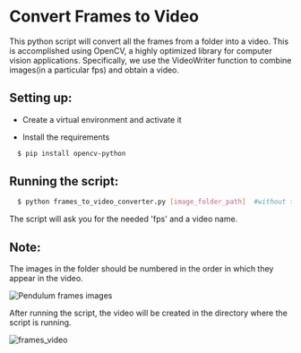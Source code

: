 # Convert Frames to Video

This python script will convert all the frames from a folder into a video. This is accomplished using OpenCV, a highly optimized library for computer vision applications. Specifically, we use the VideoWriter function to combine images(in a particular fps) and obtain a video.

## Setting up:

- Create a virtual environment and activate it

- Install the requirements

```sh
  $ pip install opencv-python
```

## Running the script:

```sh
  $ python frames_to_video_converter.py [image_folder_path]  #without the brackets
```

The script will ask you for the needed 'fps' and a video name.

## Note:

The images in the folder should be numbered in the order in which they appear in the video.

![Pendulum frames images](https://i.imgur.com/MArsSBS.jpg)

After running the script, the video will be created in the directory where the script is running.

![frames_video](https://i.imgur.com/nk1aAw5.gif)

